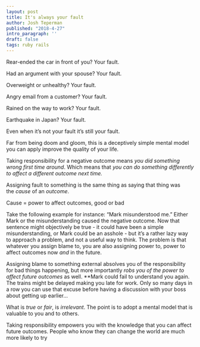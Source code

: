 ```yaml
---
layout: post
title: It's always your fault
author: Josh Teperman
published: "2018-4-27"
intro_paragraph: ''
draft: false
tags: ruby rails
---
```

Rear-ended the car in front of you? Your fault.

Had an argument with your spouse? Your fault.

Overweight or unhealthy? Your fault.

Angry email from a customer? Your fault.

Rained on the way to work? Your fault.

Earthquake in Japan? Your fault.

Even when it’s not your fault it’s still your fault.

Far from being doom and gloom, this is a deceptively simple mental model you can apply improve the quality of your life.

Taking responsibility for a negative outcome means *you did something wrong first time around*. Which means that *you can do something differently to affect a different outcome next time.*

Assigning fault to something is the same thing as saying that thing was the *cause* of an *outcome*.

Cause = power to affect outcomes, good or bad

Take the following example for instance: “Mark misunderstood me.” Either Mark or the misunderstanding caused the negative outcome. Now that sentence might objectively be true - it could have been a simple misunderstanding, or Mark could be an asshole - but it’s a rather lazy way to approach a problem, and not a useful way to think. The problem is that whatever you assign blame to, you are also assigning power to, power to affect outcomes now *and* in the future.

Assigning blame to something external absolves you of the responsibility for bad things happening, but more importantly *robs you of* *the power to affect future outcomes* as well. **Mark could fail to understand you again. The trains might be delayed making you late for work. Only so many days in a row you can use that excuse before having a discussion with your boss about getting up earlier…

What is *true* or *fair*, is *irrelevant*. The point is to adopt a mental model that is valuable to you and to others.

Taking responsibility empowers you with the knowledge that you can affect future outcomes. People who know they can change the world are much more likely to try
